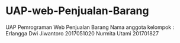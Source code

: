 # UAP-web-Penjualan-Barang
UAP Pemrograman Web Penjualan Barang  Nama anggota kelompok :  Erlangga Dwi Jiwantoro 2017051020 Nurmita Utami 201701827
